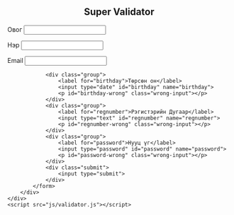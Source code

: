 <html lang="en">

<head>
    <meta charset="UTF-8">
    <meta http-equiv="X-UA-Compatible" content="IE=edge">
    <meta name="viewport" content="width=device-width, initial-scale=1.0">
    <link rel="stylesheet" href="css/global.css" />
    <link rel="stylesheet" href="css/validator.css" />
    <title>Super Validator</title>
</head>

<body>
    <div class="centerer">
        <div class="form-container">
            <form id="form" name="form" onsubmit="return validateForm()">
                <h2 style="text-align: center; padding-top:20px;">Super Validator</h2>
                <div class="group">
                    <label for="lastname">Овог</label>
                    <input type="text" id="lastname" name="lastname">
                    <p id="lastname-wrong" class="wrong-input"></p>
                </div>
                <div class="group">
                    <label for="firstname">Нэр</label>
                    <input type="text" id="firstname" name="firstname">
                    <p id="firstname-wrong" class="wrong-input"></p>
                </div>
                <div class="group">
                    <label for="email">Email</label>
                    <input type="email" id="email" name="email">
                    <p id="email-wrong" class="wrong-input"></p>
                </div>
                
                <div class="group">
                    <label for="birthday">Төрсөн он</label>
                    <input type="date" id="birthday" name="birthday">
                    <p id="birthday-wrong" class="wrong-input"></p>
                </div>
                <div class="group">
                    <label for="regnumber">Рэгистэрийн Дугаар</label>
                    <input type="text" id="regnumber" name="regnumber">
                    <p id="regnumber-wrong" class="wrong-input"></p>
                </div>
                <div class="group">
                    <label for="password">Нууц үг</label>
                    <input type="password" id="password" name="password">
                    <p id="password-wrong" class="wrong-input"></p>
                </div>
                <div class="submit">
                    <input type="submit">
                </div>
            </form>
        </div>
    </div>
    <script src="js/validator.js"></script>
</body>

</html>
